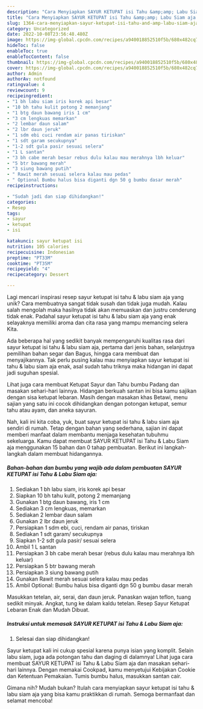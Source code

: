 ```yaml
---
description: "Cara Menyiapkan SAYUR KETUPAT isi Tahu &amp;amp; Labu Siam aja yang Lezat Sekali"
title: "Cara Menyiapkan SAYUR KETUPAT isi Tahu &amp;amp; Labu Siam aja yang Lezat Sekali"
slug: 1364-cara-menyiapkan-sayur-ketupat-isi-tahu-and-amp-labu-siam-aja-yang-lezat-sekali
category: Uncategorized
date: 2022-10-08T23:56:48.480Z
image: https://img-global.cpcdn.com/recipes/a940018852510f5b/680x482cq70/sayur-ketupat-isi-tahu-labu-siam-aja-foto-resep-utama.jpg
hideToc: false
enableToc: true
enableTocContent: false
thumbnail: https://img-global.cpcdn.com/recipes/a940018852510f5b/680x482cq70/sayur-ketupat-isi-tahu-labu-siam-aja-foto-resep-utama.jpg
cover: https://img-global.cpcdn.com/recipes/a940018852510f5b/680x482cq70/sayur-ketupat-isi-tahu-labu-siam-aja-foto-resep-utama.jpg
author: Admin
authorAv: notfound
ratingvalue: 4
reviewcount: 9
recipeingredient:
- "1 bh labu siam iris korek api besar"
- "10 bh tahu kulit potong 2 memanjang"
- "1 btg daun bawang iris 1 cm"
- "3 cm lengkuas memarkan"
- "2 lembar daun salam"
- "2 lbr daun jeruk"
- "1 sdm ebi cuci rendam air panas tiriskan"
- "1 sdt garam secukupnya"
- "1-2 sdt gula pasir sesuai selera"
- "1 L santan"
- "3 bh cabe merah besar rebus dulu kalau mau merahnya lbh keluar"
- "5 btr bawang merah"
- "3 siung bawang putih"
- " Rawit merah sesuai selera kalau mau pedas"
- " Optional Bumbu halus bisa diganti dgn 50 g bumbu dasar merah"
recipeinstructions:

- "Sudah jadi dan siap dihidangkan!"
categories:
- Resep
tags:
- sayur
- ketupat
- isi

katakunci: sayur ketupat isi 
nutrition: 105 calories
recipecuisine: Indonesian
preptime: "PT33M"
cooktime: "PT35M"
recipeyield: "4"
recipecategory: Dessert

---
```





Lagi mencari inspirasi resep sayur ketupat isi tahu &amp; labu siam aja yang unik? Cara membuatnya sangat tidak susah dan tidak juga mudah. Kalau salah mengolah maka hasilnya tidak akan memuaskan dan justru cenderung tidak enak. Padahal sayur ketupat isi tahu &amp; labu siam aja yang enak selayaknya memiliki aroma dan cita rasa yang mampu memancing selera Kita.





Ada beberapa hal yang sedikit banyak mempengaruhi kualitas rasa dari sayur ketupat isi tahu &amp; labu siam aja, pertama dari jenis bahan, selanjutnya pemilihan bahan segar dan Bagus, hingga cara membuat dan menyajikannya. Tak perlu pusing kalau mau menyiapkan sayur ketupat isi tahu &amp; labu siam aja enak,      asal sudah tahu triknya maka hidangan ini dapat jadi suguhan spesial.














Lihat juga cara membuat Ketupat Sayur dan Tahu bumbu Padang dan masakan sehari-hari lainnya. Hidangan berkuah santan ini bisa kamu sajikan dengan sisa ketupat lebaran. Masih dengan masakan khas Betawi, menu sajian yang satu ini cocok dihidangkan dengan potongan ketupat, semur tahu atau ayam, dan aneka sayuran.






Nah, kali ini kita coba, yuk, buat sayur ketupat isi tahu &amp; labu siam aja sendiri di rumah. Tetap dengan bahan yang sederhana, sajian ini dapat memberi manfaat dalam membantu menjaga kesehatan tubuhmu sekeluarga. Kamu dapat membuat SAYUR KETUPAT isi Tahu &amp; Labu Siam aja menggunakan 15 bahan dan 0 tahap pembuatan. Berikut ini langkah-langkah dalam membuat hidangannya.

<!--inarticleads1-->

##### Bahan-bahan dan bumbu yang wajib ada dalam pembuatan SAYUR KETUPAT isi Tahu &amp; Labu Siam aja:

1. Sediakan 1 bh labu siam, iris korek api besar
1. Siapkan 10 bh tahu kulit, potong 2 memanjang
1. Gunakan 1 btg daun bawang, iris 1 cm
1. Sediakan 3 cm lengkuas, memarkan
1. Sediakan 2 lembar daun salam
1. Gunakan 2 lbr daun jeruk
1. Persiapkan 1 sdm ebi, cuci, rendam air panas, tiriskan
1. Sediakan 1 sdt garam/ secukupnya
1. Siapkan 1-2 sdt gula pasir/ sesuai selera
1. Ambil 1 L santan
1. Persiapkan 3 bh cabe merah besar (rebus dulu kalau mau merahnya lbh keluar)
1. Persiapkan 5 btr bawang merah
1. Persiapkan 3 siung bawang putih
1. Gunakan  Rawit merah sesuai selera kalau mau pedas
1. Ambil  Optional: Bumbu halus bisa diganti dgn 50 g bumbu dasar merah


Masukkan tetelan, air, serai, dan daun jeruk. Panaskan wajan teflon, tuang sedikit minyak. Angkat, tung ke dalam kaldu tetelan. Resep Sayur Ketupat Lebaran Enak dan Mudah Dibuat. 

<!--inarticleads2-->

##### Instruksi untuk memasak SAYUR KETUPAT isi Tahu &amp; Labu Siam aja:


1. Selesai dan siap dihidangkan!

Sayur ketupat kali ini cukup spesial karena punya isian yang komplit. Selain labu siam, juga ada potongan tahu dan daging di dalamnya! Lihat juga cara membuat SAYUR KETUPAT isi Tahu &amp; Labu Siam aja dan masakan sehari-hari lainnya. Dengan memakai Cookpad, kamu menyetujui Kebijakan Cookie dan Ketentuan Pemakaian. Tumis bumbu halus, masukkan santan cair. 

Gimana nih? Mudah bukan? Itulah cara menyiapkan sayur ketupat isi tahu &amp; labu siam aja yang bisa kamu praktikkan di rumah. Semoga bermanfaat dan selamat mencoba!
